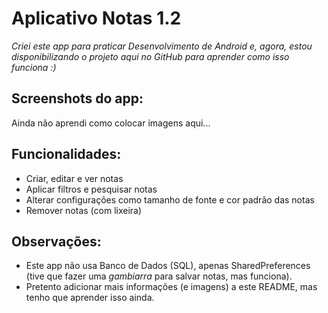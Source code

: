 # Aplicativo Notas 1.2

*Criei este app para praticar Desenvolvimento de Android e, agora, estou disponibilizando o projeto aqui no GitHub para aprender como isso funciona :)*

## Screenshots do app:
Ainda não aprendi como colocar imagens aqui... 

## Funcionalidades:

+ Criar, editar e ver notas
+ Aplicar filtros e pesquisar notas
+ Alterar configurações como tamanho de fonte e cor padrão das notas
+ Remover notas (com lixeira)

## Observações:

- Este app não usa Banco de Dados (SQL), apenas SharedPreferences (tive que fazer uma *gambiarra* para salvar notas, mas funciona).
- Pretento adicionar mais informações (e imagens) a este README, mas tenho que aprender isso ainda.
